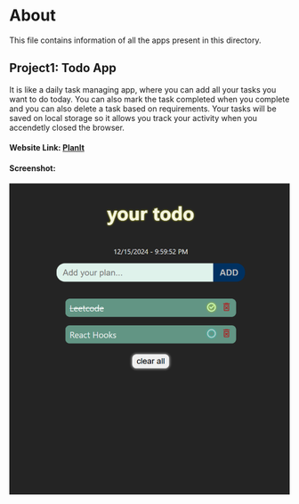 # About
This file contains information of all the apps present in this directory.

## Project1: Todo App
It is like a daily task managing app, where you can add all your tasks you want to do today.
You can also mark the task completed when you complete and you can also delete a task based on requirements.
Your tasks will be saved on local storage so it allows you track your activity when you accendetly closed the browser.

#### Website Link: [PlanIt](https://planit-activity.netlify.app/)

#### Screenshot: 
  ![PlanIt Screenshot](https://github.com/shiv4006/react-projects/blob/53f3517f9630297dea988c74ef1b05871014224b/todo/src/assets/Screenshot%202024-12-15%20220001.png)
